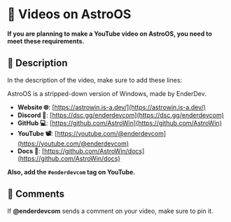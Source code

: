 # 🎥 Videos on AstroOS

**If you are planning to make a YouTube video on AstroOS, you need to meet these requirements.**

## 📝 Description

In the description of the video, make sure to add these lines:

AstroOS is a stripped-down version of Windows, made by EnderDev.

- **Website 🌐**: [https://astrowin.is-a.dev/](https://astrowin.is-a.dev/)
- **Discord 💬**: [https://dsc.gg/enderdevcom](https://dsc.gg/enderdevcom)
- **GitHub 💻**: [https://github.com/AstroWin](https://github.com/AstroWin)
- **YouTube 📽️**: [https://youtube.com/@enderdevcom](https://youtube.com/@enderdevcom)
- **Docs 📕**: [https://github.com/AstroWin/docs](https://github.com/AstroWin/docs)

**Also, add the `#enderdevcom` tag on YouTube.**

## 💬 Comments

If **@enderdevcom** sends a comment on your video, make sure to pin it.
